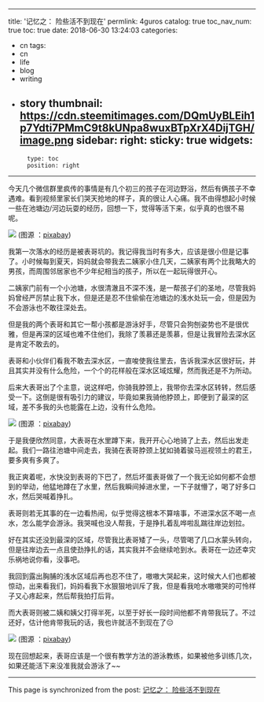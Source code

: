 
---
title: '记忆之： 险些活不到现在'
permlink: 4guros
catalog: true
toc_nav_num: true
toc: true
date: 2018-06-30 13:24:03
categories:
- cn
tags:
- cn
- life
- blog
- writing
- story
thumbnail: https://cdn.steemitimages.com/DQmUyBLEih1p7Ydti7PMmC9t8kUNpa8wuxBTpXrX4DijTGH/image.png
sidebar:
    right:
        sticky: true
widgets:
    -
        type: toc
        position: right
---


今天几个微信群里疯传的事情是有几个初三的孩子在河边野浴，然后有俩孩子不幸遇难。看到视频里家长们哭天抢地的样子，真的很让人心痛。我不由得想起小时候一些在池塘边/河边玩耍的经历，回想一下，觉得等活下来，似乎真的也很不易呢。

![](https://cdn.steemitimages.com/DQmUyBLEih1p7Ydti7PMmC9t8kUNpa8wuxBTpXrX4DijTGH/image.png)
(图源 ：[pixabay](https://pixabay.com/))

我第一次落水的经历是被表哥坑的。我记得我当时有多大，应该是很小但是记事了。小时候每到夏天，妈妈就会带我去二姨家小住几天，二姨家有两个比我略大的男孩，而周围邻居家也不少年纪相当的孩子，所以在一起玩得很开心。

二姨家门前有一个小池塘，水很清澈且不深不浅，是一帮孩子们的圣地，尽管我妈妈曾经严厉禁止我下水，但是还是忍不住偷偷在池塘边的浅水处玩一会，但是因为不会游泳也不敢往深处去。

但是我的两个表哥和其它一帮小孩都是游泳好手，尽管只会狗刨姿势也不是很优雅，但是再深的区域也难不住他们，我除了羡慕还是羡慕，但是让我冒险去深水区是肯定不敢去的。

表哥和小伙伴们看我不敢去深水区，一直唆使我往里去，告诉我深水区很好玩，并且其实并没有什么危险，一个个的花样般在深水区域炫耀，然而我还是不为所动。

后来大表哥出了个主意，说这样吧，你骑我脖颈上，我带你去深水区转转，然后感受一下。这倒是很有吸引力的建议，毕竟如果我骑他脖颈上，即便到了最深的区域，差不多我的头也能露在上边，没有什么危险。

![](https://cdn.steemitimages.com/DQmX4McukJzAtgs8nyj8JFKnRuY7dhuMegQJMDK9EXtmqGd/image.png)
(图源 ：[pixabay](https://pixabay.com/))

于是我便欣然同意，大表哥在水里蹲下来，我开开心心地骑了上去，然后出发走起。我们一路往池塘中间走去，我骑在表哥脖颈上犹如骑着骏马巡视领土的君王，要多爽有多爽了。

我正爽着呢，水快没到表哥的下巴了，然后坏蛋表哥做了一个我无论如何都不会想到的举动，他猛地蹲在了水里，然后我瞬间掉进水里，一下子就懵了，喝了好多口水，然后哭喊着挣扎。

表哥则若无其事的在一边看热闹，似乎觉得这根本不算啥事，不进深水区不喝一点水，怎么能学会游泳。我哭喊也没人帮我，于是挣扎着乱哗啦乱踹往岸边划拉。

好在其实还没到最深的区域，尽管我比表哥矮了一头，尽管喝了几口水蒙头转向，但是往岸边去一点且使劲挣扎的话，其实我并不会继续呛到水。表哥在一边还幸灾乐祸地说你看，没事吧。

我回到露出胸脯的浅水区域后再也忍不住了，嗷嗷大哭起来，这时候大人们也都被惊动，出来看我们，妈妈看我下水狠狠地训斥了我，但是看我呛水嗷嗷哭的可怜样子又心疼起来，然后帮我拍打后背。

而大表哥则被二姨和姨父打得半死，以至于好长一段时间他都不肯带我玩了。不过还好，估计他肯带我玩的话，我也许就活不到现在了😔

![](https://cdn.steemitimages.com/DQmVR6JZvExLzLX913UgNZSNJttQxbLU4BqxQJpVNH4cWgR/image.png)
(图源 ：[pixabay](https://pixabay.com/))

现在回想起来，表哥应该是一个很有教学方法的游泳教练，如果被他多训练几次，如果还能活下来没准我就会游泳了~~

- - -

This page is synchronized from the post: [记忆之： 险些活不到现在](https://steemit.com/@oflyhigh/4guros)
